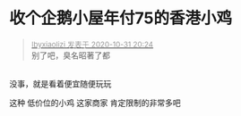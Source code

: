 # 收个企鹅小屋年付75的香港小鸡


<div class="quote"><blockquote><font size="2"><a href="https://www.hostloc.com/forum.php?mod=redirect&amp;goto=findpost&amp;pid=9381929&amp;ptid=760698" target="_blank"><font color="#999999">lbyxiaolizi 发表于 2020-10-31 20:24</font></a></font><br />
别了吧，臭名昭著了都</blockquote></div><br />
没事，就是看着便宜随便玩玩

这种 低价位的小鸡 这家商家 肯定限制的非常多吧
